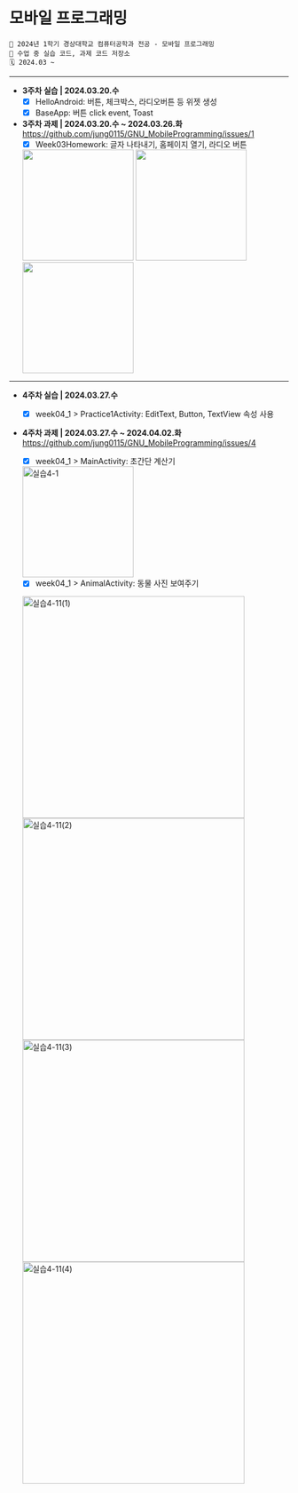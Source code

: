# 모바일 프로그래밍
```
🏫 2024년 1학기 경상대학교 컴퓨터공학과 전공 - 모바일 프로그래밍
💾 수업 중 실습 코드, 과제 코드 저장소
🗓️ 2024.03 ~ 
```

---

- **3주차 실습 | 2024.03.20.수**
  - [x] HelloAndroid: 버튼, 체크박스, 라디오버튼 등 위젯 생성
  - [x] BaseApp: 버튼 click event, Toast

- **3주차 과제 | 2024.03.20.수 ~ 2024.03.26.화** https://github.com/jung0115/GNU_MobileProgramming/issues/1  
  - [x] Week03Homework: 글자 나타내기, 홈페이지 열기, 라디오 버튼  

  <img width="200px" src="https://github.com/jung0115/GNU_MobileProgramming/assets/76805879/98f8a038-9238-405d-9c8b-624319d149c1" /> <img width="200px" src="https://github.com/jung0115/GNU_MobileProgramming/assets/76805879/b513c6a3-2e3e-4f1f-a8ea-d196dc3491e7" /> <img width="200px" src="https://github.com/jung0115/GNU_MobileProgramming/assets/76805879/e2c2e110-b19e-4ff1-9b45-e2bfe4372801" />

---
- **4주차 실습 | 2024.03.27.수**
  - [x] week04_1 > Practice1Activity: EditText, Button, TextView 속성 사용

- **4주차 과제 | 2024.03.27.수 ~ 2024.04.02.화** https://github.com/jung0115/GNU_MobileProgramming/issues/4
  - [x] week04_1 > MainActivity: 초간단 계산기  
    
  <img width="200px" alt="실습4-1" src="https://github.com/jung0115/GNU_MobileProgramming/assets/76805879/eb3ad606-bc23-4eb4-9181-f1bfde5618a6" />  
  
  
  - [x] week04_1 > AnimalActivity: 동물 사진 보여주기
  
  <img height="400px" alt="실습4-11(1)" src="https://github.com/jung0115/GNU_MobileProgramming/assets/76805879/3a0cd6b9-166a-464d-bf66-8c1dd955ace1"> <img height="400px" alt="실습4-11(2)" src="https://github.com/jung0115/GNU_MobileProgramming/assets/76805879/12de2be5-bde7-493a-91c6-bb660363cc5c"> <img height="400px" alt="실습4-11(3)" src="https://github.com/jung0115/GNU_MobileProgramming/assets/76805879/13dc702f-8ee4-479d-be0c-f35e1b50dd26"> <img height="400px" alt="실습4-11(4)" src="https://github.com/jung0115/GNU_MobileProgramming/assets/76805879/976eb581-0547-493e-9298-ed9512013216">  
